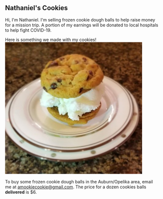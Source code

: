 ## Nathaniel's Cookies

Hi, I'm Nathaniel.  I'm selling frozen cookie dough balls to help raise money for a mission trip.  A portion of my earnings will be donated to local hospitals to help fight COVID-19.


Here is something we made with my cookies! <img src="images/ice_cream_sandwich.jpg" alt="hi" class="inline"/>

To buy some frozen cookie dough balls in the Auburn/Opelika area, email me at [amookiecookie@gmail.com](mailto:amookiecookie@gmail.com).  The price for a dozen cookies balls **delivered** is $6.  



